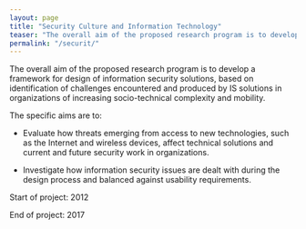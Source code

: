 ```yaml
---
layout: page
title: "Security Culture and Information Technology"
teaser: "The overall aim of the proposed research program is to develop a framework for design of information security solutions, based on identification of challenges encountered and produced by IS solutions in organizations of increasing socio-technical complexity and mobility."
permalink: "/securit/"
---
```

The overall aim of the proposed research program is to develop a framework for design of information security solutions, based on identification of challenges encountered and produced by IS solutions in organizations of increasing socio-technical complexity and mobility.

The specific aims are to:

* Evaluate how threats emerging from access to new technologies, such as the Internet and wireless devices, affect technical solutions and current and future security work in organizations.

* Investigate how information security issues are dealt with during the design process and balanced against usability requirements.

Start of project: 2012

End of project: 2017
